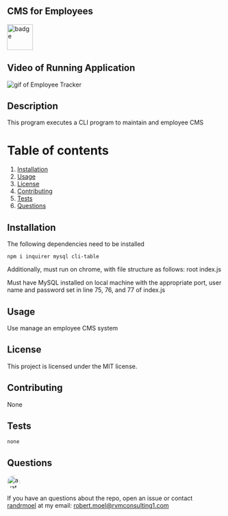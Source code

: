 ## CMS for Employees

<img src = "https://img.shields.io/badge/license-MIT-green.svg" alt ="badge" width ="60"/>        

## Video of Running Application
![gif of Employee Tracker](C:\Users\RobMoelTravel\Documents\Bootcamp\Homework\rvm-employee-tracker\EmployeeTracker.gif)

## Description
This program executes a CLI program to maintain and employee CMS
        
# Table of contents
1. [Installation](#installation)
2. [Usage](#usage)
3. [License](#license)
4. [Contributing](#contributing)
5. [Tests](#tests)
6. [Questions](#questions)

## Installation <a name="installation"></a>
The following dependencies need to be installed

```
npm i inquirer mysql cli-table
```
Additionally, must run on chrome, with file structure as follows:
root
    index.js

Must have MySQL installed on local machine with the appropriate port,
user name and password set in line 75, 76, and 77 of index.js

## Usage <a name="usage"></a>
Use manage an employee CMS system

## License <a name="license"></a>
This project is licensed under the MIT license.

## Contributing <a name="contributing"></a>
None
        
## Tests <a name = "tests"></a>

```
none

```

## Questions <a name ="questions"></a>
<img src="https://avatars2.githubusercontent.com/u/58125997?v=4" alt ="avatar" style = "border-radius: 16px" width ="30" /> 

If you have an questions about the repo, open an issue or contact [randrmoel](https://api.github.com/users/randrmoel)
at my email: robert.moel@rvmconsulting1.com
